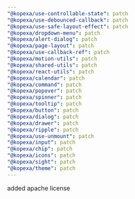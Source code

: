 ```yaml
---
"@kopexa/use-controllable-state": patch
"@kopexa/use-debounced-callback": patch
"@kopexa/use-safe-layout-effect": patch
"@kopexa/dropdown-menu": patch
"@kopexa/alert-dialog": patch
"@kopexa/page-layout": patch
"@kopexa/use-callback-ref": patch
"@kopexa/motion-utils": patch
"@kopexa/shared-utils": patch
"@kopexa/react-utils": patch
"@kopexa/calendar": patch
"@kopexa/command": patch
"@kopexa/popover": patch
"@kopexa/spinner": patch
"@kopexa/tooltip": patch
"@kopexa/button": patch
"@kopexa/dialog": patch
"@kopexa/drawer": patch
"@kopexa/ripple": patch
"@kopexa/use-unmount": patch
"@kopexa/input": patch
"@kopexa/chip": patch
"@kopexa/icons": patch
"@kopexa/sight": patch
"@kopexa/theme": patch
---
```


added apache license
